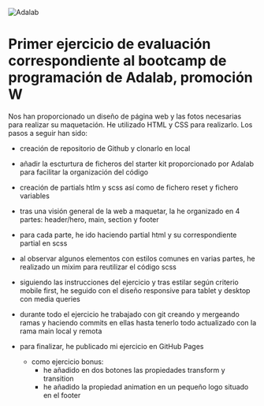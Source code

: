 ![Adalab](https://beta.adalab.es/resources/images/adalab-logo-155x61-bg-white.png)

# Primer ejercicio de evaluación correspondiente al bootcamp de programación de Adalab, promoción W

Nos han proporcionado un diseño de página web y las fotos necesarias para realizar su maquetación.
He utilizado HTML y CSS para realizarlo.
Los pasos a seguir han sido:

- creación de repositorio de Github y clonarlo en local
- añadir la escturtura de ficheros del starter kit proporcionado por Adalab para facilitar la organización del código
- creación de partials htlm y scss así como de fichero reset y fichero variables
- tras una visión general de la web a maquetar, la he organizado en 4 partes: header/hero, main, section y footer
- para cada parte, he ido haciendo partial html y su correspondiente partial en scss
- al observar algunos elementos con estilos comunes en varias partes, he realizado un mixim para reutilizar el código scss
- siguiendo las instrucciones del ejercicio y tras estilar según criterio mobile first, he seguido con el diseño responsive para tablet y desktop con media queries
- durante todo el ejercicio he trabajado con git creando y mergeando ramas y haciendo commits en ellas hasta tenerlo todo actualizado con la rama main local y remota
- para finalizar, he publicado mi ejercicio en GitHub Pages

  * como ejercicio bonus:
    - he añadido en dos botones las propiedades transform y transition
    - he añadido la propiedad animation en un pequeño logo situado en el footer 
  

